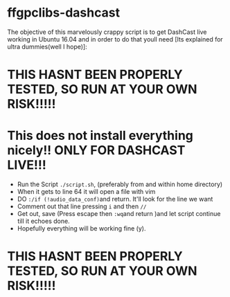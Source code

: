 # ffgpclibs-dashcast

The objective of this marvelously crappy script is to get DashCast live working 
in Ubuntu 16.04 and in order to do that youll need [Its explained for ultra dummies(well I hope)]: 

# THIS HASNT BEEN PROPERLY TESTED, SO RUN AT YOUR OWN RISK!!!!!
# This does not install everything nicely!! ONLY FOR DASHCAST LIVE!!!

+ Run the Script `./script.sh`, (preferably from and within home directory)
+ When it gets to line 64 it will open a file with vim 
+ DO `:/if (!audio_data_conf)`and return. It'll look for the line we want 
+ Comment out that line pressing `i` and then `//`
+ Get out, save (Press escape then `:wq`and return )and let script continue till it echoes done.
+ Hopefully everything will be working fine (y).


# THIS HASNT BEEN PROPERLY TESTED, SO RUN AT YOUR OWN RISK!!!!!
